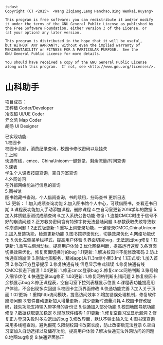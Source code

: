     isdust
    Copyright (C) <2015>  <Wang Ziqiang,Leng Hanchao,Qing Wenkai,Huyang>

    This program is free software: you can redistribute it and/or modify
    it under the terms of the GNU General Public License as published by
    the Free Software Foundation, either version 3 of the License, or
    (at your option) any later version.

    This program is distributed in the hope that it will be useful,
    but WITHOUT ANY WARRANTY; without even the implied warranty of
    MERCHANTABILITY or FITNESS FOR A PARTICULAR PURPOSE.  See the
    GNU General Public License for more details.

    You should have received a copy of the GNU General Public License
    along with this program.  If not, see <http://www.gnu.org/licenses/>.

# 山科助手  
项目成员：  
            王梓樯   Coder/Developer  
            冷汉超   UI/UE Coder  
            亓文凯   Map Coder  
            胡旸     UI Designer  
              
已实现功能:   
              1.校园卡  
                    校园卡余额，消费纪录查询，校园卡修改密码以及挂失  
              2.上网  
                    快通有线，cmcc、ChinaUnicom一键登录，剩余流量/时间查询  
              3.课表  
                    学生个人课表按周查询，空自习室查询  
              4.外网访问  
                    在外部网络能进行信息的查询  
              5.图书馆  
                    图书馆藏书查询，个人借阅查询，书的续租，扫码查书
更新日志  
    1.3
	    更新：
	        1.加入成绩查询功能
        	2.加入图书馆个人中心，可续借图书，查看还书日期
        	3.课程表功能加入手动添加课程，删除课程
        	4.空自习室更新2016学年的数据
        	5.加入体质健康测试成绩查询
        	6.加入系统公告功能
        修复:
        	1.连接CMCC时由于信号不好的崩溃问题
        	2.正方教务密码含有特殊字符无法登陆问题
        	3.参数获取失败导致软件崩溃问题
    1.2正式版更新:
        1.重写上网登录功能，一键登录CMCC,ChinaUnicom
        2.加入反馈功能，检测更新功能
        3.图书馆界面优化，切换效果优化
        4.网络功能优化
        5.优化左侧菜单栏样式，提高用户体验
        6.界面切换bug，无法退出bug修复
    1.12更新:
        1.重写左侧滑动栏，提高用户体验
        2.优化网络判断，提高运行速度
        3.各页面切换效果优化，修复页面切换时的bug
        1.11更新:
        1.解决校园卡不能修改密码
        2.防止快通查询崩溃
        3.删除地图服务，精减app(从11.3m缩小至3.1m)
    1.1正式版:
        1.加入首页
        2.修改正方登录提示
        3.修复快通有线 信息显示格式错误
        4.修复快通有线 CMCC状态下崩溃
    1.04更新:
        1.修正cmcc登录bug
        2.修复cmcc网络判断
        3.账号输入细节优化
        4.快通登录bug修正
    1.03更新:
        1.修复网络判断出错问题
        2.修复校园卡余额显示bug
        3.修正课程表，空自习室下拉列表框显示位置
        4.课程表功能提高用户体验，不会出现多次回退
        5.校园卡主页界面修改
        6.快通功能完善
        7.加入关于页面
    1.02更新:
        1.重构http访问模块，提高访问效率
        2.增加错误处理机制，修复软件崩溃问题
        3.软件自动更新加入增量更新，减少更新时流量消耗
        4.校园卡修改密码，挂失功能支持输入带字母的身份证
        5.快通加入部分功能
        6.校园地图导航功能修复
        7.数据获取更加稳定
        8.规范软件结构
    1.01更新:
        1.修复空自习室显示漏洞
        2.修复正方登录失败时多次退出的bug
        3.修改界面，默认不弹出输入法
        4.图书馆查询采用多线程查询，避免假死
        5.限制校园卡改密长度，防止改密后无法登录
        6.空自习室加入自动选择以及储存功能，提高用户体验
        7.解决快通无法外网访问的问题
        8.地图bug修复
        9.快通界面修正

